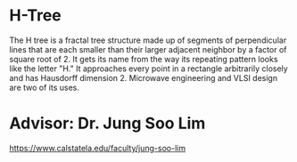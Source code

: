 # H-Tree
The H tree is a fractal tree structure made up of segments of perpendicular lines that are each smaller than their larger adjacent neighbor by a factor of square root of 2. It gets its name from the way its repeating pattern looks like the letter "H." It approaches every point in a rectangle arbitrarily closely and has Hausdorff dimension 2. Microwave engineering and VLSI design are two of its uses.
# Advisor: Dr. Jung Soo Lim
https://www.calstatela.edu/faculty/jung-soo-lim
